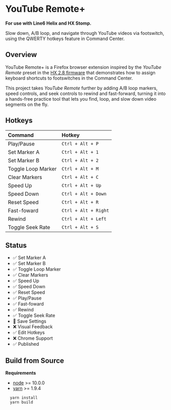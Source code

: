 # YouTube Remote+

**For use with Line6 Helix and HX Stomp.**

Slow down, A/B loop, and navigate through YouTube videos via footswitch, using the QWERTY hotkeys feature in Command Center.

## Overview

YouTube Remote+ is a Firefox browser extension inspired by the _YouTube Remote_ preset in the [HX 2.8 firmware](https://line6.com/support/page/kb/effects-controllers/helix/helixhx-280-release-notes-r913/) that demonstrates how to assign keyboard shortcuts to footswitches in the Command Center.

This project takes _YouTube Remote_ further by adding A/B loop markers, speed controls, and seek controls to rewind and fast-forward, turning it into a hands-free practice tool that lets you find, loop, and slow down video segments on the fly.

## Hotkeys

| Command             | Hotkey               |
| :------------------ | :------------------- |
| Play/Pause          | `Ctrl + Alt + P`     |
| Set Marker A        | `Ctrl + Alt + 1`     |
| Set Marker B        | `Ctrl + Alt + 2`     |
| Toggle Loop Marker  | `Ctrl + Alt + M`     |
| Clear Markers       | `Ctrl + Alt + C`     |
| Speed Up            | `Ctrl + Alt + Up`    |
| Speed Down          | `Ctrl + Alt + Down`  |
| Reset Speed         | `Ctrl + Alt + R`  |
| Fast-foward         | `Ctrl + Alt + Right` |
| Rewind              | `Ctrl + Alt + Left`  |
| Toggle Seek Rate    | `Ctrl + Alt + S`     |

## Status


- :white_check_mark: Set Marker A
- :white_check_mark: Set Marker B
- :white_check_mark: Toggle Loop Marker
- :white_check_mark: Clear Markers
- :white_check_mark: Speed Up
- :white_check_mark: Speed Down
- :white_check_mark: Reset Speed
- :white_check_mark: Play/Pause
- :white_check_mark: Fast-foward
- :white_check_mark: Rewind
- :white_check_mark: Toggle Seek Rate
- :construction:     Save Settings
- :x:                Visual Feedback
- :white_check_mark: Edit Hotkeys
- :x:                Chrome Support
- :white_check_mark: Published

## Build from Source

**Requirements**

- [node](https://nodejs.org/) >= 10.0.0
- [yarn](https://yarnpkg.com/) >= 1.9.4

```
  yarn install
  yarn build
```
